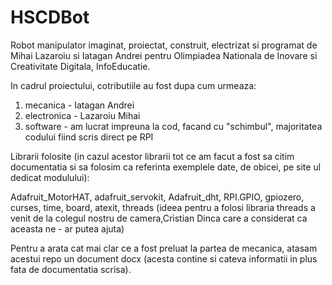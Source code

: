 # HSCDBot
Robot manipulator imaginat, proiectat, construit, electrizat si programat de Mihai Lazaroiu si Iatagan Andrei pentru Olimpiadea Nationala de Inovare si Creativitate Digitala, InfoEducatie.

In cadrul proiectului, cotributiile au fost dupa cum urmeaza:

1) mecanica - Iatagan Andrei
2) electronica - Lazaroiu Mihai
3) software - am lucrat impreuna la cod, facand cu "schimbul", majoritatea codului fiind scris direct pe RPI

Librarii folosite (in cazul acestor librarii tot ce am facut a fost sa citim documentatia si sa folosim ca referinta exemplele date, de obicei, pe site ul dedicat modulului):

Adafruit_MotorHAT, adafruit_servokit, Adafruit_dht, RPI.GPIO, gpiozero, curses, time, board, atexit, threads
(ideea pentru a folosi libraria threads a venit de la colegul nostru de camera,Cristian Dinca care a considerat ca aceasta ne - ar putea ajuta)

Pentru a arata cat mai clar ce a fost preluat la partea de mecanica, atasam acestui repo un document docx (acesta contine si cateva informatii in plus fata de documentatia scrisa).
